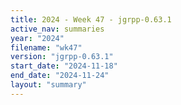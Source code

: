 ```yaml
---
title: 2024 - Week 47 - jgrpp-0.63.1
active_nav: summaries
year: "2024"
filename: "wk47"
version: "jgrpp-0.63.1"
start_date: "2024-11-18"
end_date: "2024-11-24"
layout: "summary"
---
```

